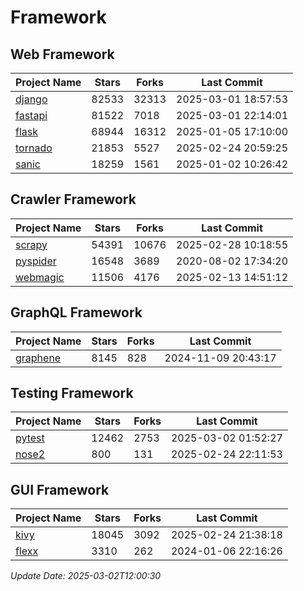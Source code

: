 # Framework

## Web Framework
| Project Name | Stars | Forks | Last Commit |
| ------------ | ----- | ----- | ----------- |
| [django](https://github.com/django/django) | 82533 | 32313 | 2025-03-01 18:57:53 |
| [fastapi](https://github.com/fastapi/fastapi) | 81522 | 7018 | 2025-03-01 22:14:01 |
| [flask](https://github.com/pallets/flask) | 68944 | 16312 | 2025-01-05 17:10:00 |
| [tornado](https://github.com/tornadoweb/tornado) | 21853 | 5527 | 2025-02-24 20:59:25 |
| [sanic](https://github.com/sanic-org/sanic) | 18259 | 1561 | 2025-01-02 10:26:42 |

## Crawler Framework
| Project Name | Stars | Forks | Last Commit |
| ------------ | ----- | ----- | ----------- |
| [scrapy](https://github.com/scrapy/scrapy) | 54391 | 10676 | 2025-02-28 10:18:55 |
| [pyspider](https://github.com/binux/pyspider) | 16548 | 3689 | 2020-08-02 17:34:20 |
| [webmagic](https://github.com/code4craft/webmagic) | 11506 | 4176 | 2025-02-13 14:51:12 |

## GraphQL Framework
| Project Name | Stars | Forks | Last Commit |
| ------------ | ----- | ----- | ----------- |
| [graphene](https://github.com/graphql-python/graphene) | 8145 | 828 | 2024-11-09 20:43:17 |

## Testing Framework
| Project Name | Stars | Forks | Last Commit |
| ------------ | ----- | ----- | ----------- |
| [pytest](https://github.com/pytest-dev/pytest) | 12462 | 2753 | 2025-03-02 01:52:27 |
| [nose2](https://github.com/nose-devs/nose2) | 800 | 131 | 2025-02-24 22:11:53 |

## GUI Framework
| Project Name | Stars | Forks | Last Commit |
| ------------ | ----- | ----- | ----------- |
| [kivy](https://github.com/kivy/kivy) | 18045 | 3092 | 2025-02-24 21:38:18 |
| [flexx](https://github.com/flexxui/flexx) | 3310 | 262 | 2024-01-06 22:16:26 |

*Update Date: 2025-03-02T12:00:30*